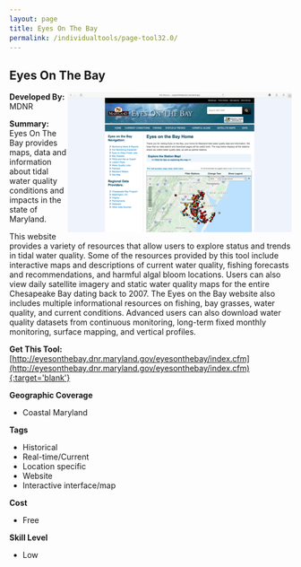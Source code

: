 ```yaml
---
layout: page
title: Eyes On The Bay
permalink: /individualtools/page-tool32.0/
---
```

## Eyes On The Bay

<img src="/images/scaled_250_400/TOOLID_32.0_ScreenCapture-1.png" style="max-height:250px;max-width:400;" align="right"/>

**Developed By:** MDNR

**Summary:** Eyes On The Bay provides maps, data and information about tidal water quality conditions and impacts in the state of Maryland. 

This website provides a variety of resources that allow users to explore status and trends in tidal water quality. Some of the resources provided by this tool include interactive maps and descriptions of current water quality, fishing forecasts and recommendations, and harmful algal bloom locations. Users can also view daily satellite imagery and static water quality maps for the entire Chesapeake Bay dating back to 2007. The Eyes on the Bay website also includes multiple informational resources on fishing, bay grasses, water quality, and current conditions. Advanced users can also download water quality datasets from continuous monitoring, long-term fixed monthly monitoring, surface mapping, and vertical profiles. 

**Get This Tool:** [http://eyesonthebay.dnr.maryland.gov/eyesonthebay/index.cfm](http://eyesonthebay.dnr.maryland.gov/eyesonthebay/index.cfm){:target='blank'}

**Geographic Coverage**

* Coastal Maryland

**Tags**

*  Historical 
*  Real-time/Current
*  Location specific
*  Website
*  Interactive interface/map

**Cost**

* Free

**Skill Level**

* Low
